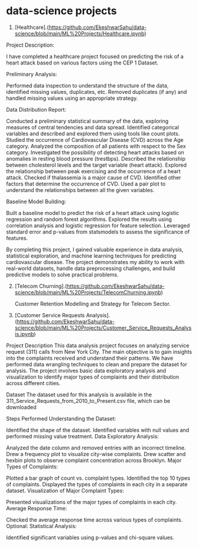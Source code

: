 # data-science projects
1. [Healthcare].(https://github.com/EkeshwarSahu/data-science/blob/main/ML%20Projects/Healthcare.ipynb) 


Project Description:

I have completed a healthcare project focused on predicting the risk of a heart attack based on various factors using the CEP 1 Dataset.

Preliminary Analysis:

Performed data inspection to understand the structure of the data, identified missing values, duplicates, etc.
Removed duplicates (if any) and handled missing values using an appropriate strategy.

Data Distribution Report:

Conducted a preliminary statistical summary of the data, exploring measures of central tendencies and data spread.
Identified categorical variables and described and explored them using tools like count plots.
Studied the occurrence of Cardiovascular Disease (CVD) across the Age category.
Analyzed the composition of all patients with respect to the Sex category.
Investigated the possibility of detecting heart attacks based on anomalies in resting blood pressure (trestbps).
Described the relationship between cholesterol levels and the target variable (heart attack).
Explored the relationship between peak exercising and the occurrence of a heart attack.
Checked if thalassemia is a major cause of CVD.
Identified other factors that determine the occurrence of CVD.
Used a pair plot to understand the relationships between all the given variables.

Baseline Model Building:

Built a baseline model to predict the risk of a heart attack using logistic regression and random forest algorithms.
Explored the results using correlation analysis and logistic regression for feature selection.
Leveraged standard error and p-values from statsmodels to assess the significance of features.

By completing this project, I gained valuable experience in data analysis, statistical exploration, and machine learning techniques for predicting cardiovascular disease. The project demonstrates my ability to work with real-world datasets, handle data preprocessing challenges, and build predictive models to solve practical problems.

2. [Telecom Churning].(https://github.com/EkeshwarSahu/data-science/blob/main/ML%20Projects/TelecomChurning.ipynb)

   Customer Retention Modelling and Strategy for Telecom Sector.

3. [Customer Service Requests Analysis].(https://github.com/EkeshwarSahu/data-science/blob/main/ML%20Projects/Customer_Service_Requests_Analysis.ipynb)

   
Project Description
This data analysis project focuses on analyzing service request (311) calls from New York City. The main objective is to gain insights into the complaints received and understand their patterns. We have performed data wrangling techniques to clean and prepare the dataset for analysis. The project involves basic data exploratory analysis and visualization to identify major types of complaints and their distribution across different cities.

Dataset
The dataset used for this analysis is available in the 311_Service_Requests_from_2010_to_Present.csv file, which can be downloaded 


Steps Performed
Understanding the Dataset:

Identified the shape of the dataset.
Identified variables with null values and performed missing value treatment.
Data Exploratory Analysis:

Analyzed the date column and removed entries with an incorrect timeline.
Drew a frequency plot to visualize city-wise complaints.
Drew scatter and hexbin plots to observe complaint concentration across Brooklyn.
Major Types of Complaints:

Plotted a bar graph of count vs. complaint types.
Identified the top 10 types of complaints.
Displayed the types of complaints in each city in a separate dataset.
Visualization of Major Complaint Types:

Presented visualizations of the major types of complaints in each city.
Average Response Time:

Checked the average response time across various types of complaints.
Optional: Statistical Analysis:

Identified significant variables using p-values and chi-square values.
